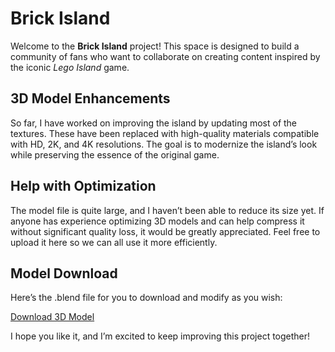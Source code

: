 # Brick Island

Welcome to the **Brick Island** project! This space is designed to build a community of fans who want to collaborate on creating content inspired by the iconic *Lego Island* game.

## 3D Model Enhancements

So far, I have worked on improving the island by updating most of the textures. These have been replaced with high-quality materials compatible with HD, 2K, and 4K resolutions. The goal is to modernize the island’s look while preserving the essence of the original game.

## Help with Optimization

The model file is quite large, and I haven’t been able to reduce its size yet. If anyone has experience optimizing 3D models and can help compress it without significant quality loss, it would be greatly appreciated. Feel free to upload it here so we can all use it more efficiently.

## Model Download

Here’s the .blend file for you to download and modify as you wish:

[Download 3D Model](https://drive.proton.me/urls/E6A8TPB2SR#tpvLFka1DOQ2)

I hope you like it, and I’m excited to keep improving this project together!
